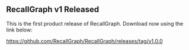## RecallGraph v1 Released

This is the first product release of RecallGraph. Download now using the link below:

https://github.com/RecallGraph/RecallGraph/releases/tag/v1.0.0
